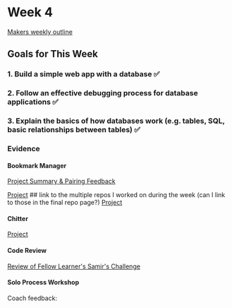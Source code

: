 # Week 4
[Makers weekly outline](https://github.com/makersacademy/course/blob/master/week_outlines.md/)

## Goals for This Week

### 1. Build a simple web app with a database ✅


### 2. Follow an effective debugging process for database applications ✅


### 3. Explain the basics of how databases work (e.g. tables, SQL, basic relationships between tables) ✅


### Evidence 

#### Bookmark Manager 

[Project Summary & Pairing Feedback]()

[Project]() ## link to the multiple repos I worked on during the week (can I link to those in the final repo page?)
[Project]()


#### Chitter

[Project]() 


#### Code Review

[Review of Fellow Learner's Samir's Challenge](https://github.com/makersacademy/rps-challenge/pull/2034)

#### Solo Process Workshop

Coach feedback: 
